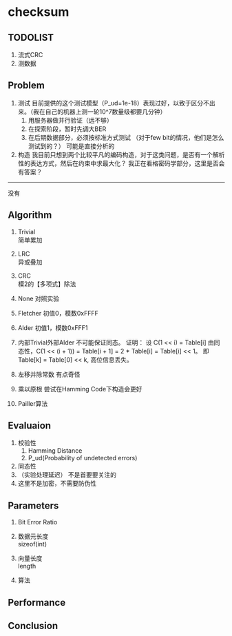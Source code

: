 # checksum
## TODOLIST

1. 流式CRC
2. 测数据


## Problem
1. 测试
目前提供的这个测试模型（P_ud=1e-18）表现过好，以致于区分不出来。（我在自己的机器上测一轮10^7数量级都要几分钟）
    1. 用服务器做并行验证（远不够）
    2. 在探索阶段，暂时先调大BER
    3. 在后期数据部分，必须按标准方式测试
        （对于few bit的情况，他们是怎么测试到的？）
        可能是直接分析的
2. 构造
我目前只想到两个比较平凡的编码构造，对于这类问题，是否有一个解析性的表达方式，然后在约束中求最大化？
我正在看格密码学部分，这里是否会有答案？
-------------
没有
## Algorithm
1. Trivial  
简单累加

2. LRC  
异或叠加

3. CRC  
模2的【多项式】除法

4. None
对照实验

5. Fletcher
初值0，模数0xFFFF

6. Alder
初值1，模数0xFFF1

7. 内部Trivial外部Alder
不可能保证同态。
证明：
    设 C(1 << i) = Table[i]
    由同态性，C(1 << (i + 1)) = Table[i + 1] = 2 * Table[i] = Table[i] << 1。
    即Table[k] = Table[0] << k, 高位信息丢失。

8. 左移并除常数
有点奇怪

9. 乘以原根
尝试在Hamming Code下构造会更好


10. Pailler算法

## Evaluaion
1. 校验性
    1. Hamming Distance
    2. P_ud(Probability of undetected errors)
2. 同态性
3. （实验处理延迟）
    不是首要要关注的
4. 这里不是加密，不需要防伪性

## Parameters
1. Bit Error Ratio

1. 数据元长度  
sizeof(int)
2. 向量长度  
length
3. 算法

## Performance

## Conclusion